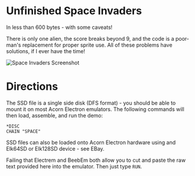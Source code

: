 
# Unfinished Space Invaders

In less than 600 bytes - with some caveats!

There is only one alien, the score breaks beyond 9, and the code is a poor-man's replacement for proper sprite use.
All of these problems have solutions, if I ever have the time!

![Space Invaders Screenshot](spaceinv_screenshot.gif)

# Directions
The SSD file is a single side disk (DFS format) - you should be able to mount it on most Acorn Electron emulators.
The following commands will then load, assemble, and run the demo:

```
*DISC
CHAIN "SPACE"
```

SSD files can also be loaded onto Acorn Electron hardware using and Elk64SD or Elk128SD device - see EBay.


Failing that Electrem and BeebEm both allow you to cut and paste the raw text provided here into the emulator.
Then just type `RUN`.


